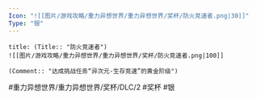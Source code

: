 ```yaml
---
Icon: "![[图片/游戏攻略/重力异想世界/重力异想世界/奖杯/防火竞速者.png|30]]"
Type: "银"
---
```

```ad-common-silver-trophy
title: (Title:: "防火竞速者")
![[图片/游戏攻略/重力异想世界/重力异想世界/奖杯/防火竞速者.png|100]]

(Comment:: "达成挑战任务“异次元-生存竞速”的黄金阶级")
```

#重力异想世界/重力异想世界/奖杯/DLC/2 #奖杯 #银
